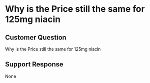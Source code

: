 # Why is the Price still the same for 125mg niacin

## Customer Question

Why is the Price still the same for 125mg niacin

## Support Response

None
